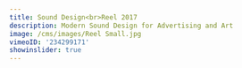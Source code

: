 ```yaml
---
title: Sound Design<br>Reel 2017
description: Modern Sound Design for Advertising and Art
image: /cms/images/Reel Small.jpg
vimeoID: '234299171'
showinslider: true
---
```











